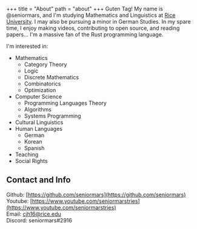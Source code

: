 +++
title = "About"
path = "about"
+++
Guten Tag! My name is @seniormars, and I'm studying Mathematics and Linguistics at [Rice University](https://www.rice.edu/). I may also be pursuing a minor in
German Studies. In my spare time, I enjoy making videos, contributing to open source, and reading
papers… I'm a massive fan of the Rust programming language. 

I'm interested in:
- Mathematics
    - Category Theory
    - Logic
    - Discrete Mathematics
    - Combinatorics
    - Optimization
- Computer Science
    - Programming Languages Theory
    - Algorithms
    - Systems Programming
- Cultural Linguistics
- Human Languages
    - German
    - Korean
    - Spanish
- Teaching
- Social Rights


## Contact and Info
Github: [https://github.com/seniormars](https://github.com/seniormars)  
Youtube: [https://www.youtube.com/seniormarstries](https://www.youtube.com/seniormarstries)  
Email: cjh16@rice.edu  
Discord: seniormars#2916  
<!-- Resume: [here!](https://seniormars.com/assets/old_resume.pdf)   -->
<!-- RSS: [subscribe!](https://seniormars.com/rss.xml) -->
